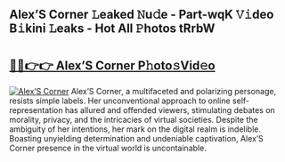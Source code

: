 ## Alex’S Corner 𝙻eaked 𝙽u𝚍e - Part-wqK 𝚅𝚒deo B𝚒kini 𝙻eaks - Hot All 𝙿hotos tRrbW

# <h2><a href="http://ld72cri.urlbe.top/?page=Alex%e2%80%99S+Corner">🔗🔗👉👉 Alex’S Corner P𝚑oto𝚜Vid𝚎o</a></h2>

[![Alex’S Corner](https://i.imgur.com/eBuTRDB.gif)](http://ld72cri.urlbe.top/?page=Alex%e2%80%99S+Corner)
Alex’S Corner, a multifaceted and polarizing personage, resists simple labels. Her unconventional approach to online self-representation has allured and offended viewers, stimulating debates on morality, privacy, and the intricacies of virtual societies. Despite the ambiguity of her intentions, her mark on the digital realm is indelible. Boasting unyielding determination and undeniable captivation, Alex’S Corner presence in the virtual world is uncontainable.
